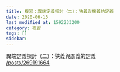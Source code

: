```yaml
---
title: 複習：異端定義探討（二）：狹義與廣義的定義
date: 2020-06-15
last_modified_at: 1592233200
category: 複習
tags: []
sidebar: 
---
```


<p>異端定義探討（二）：狹義與廣義的定義<br/>
<a href="/posts/269191664" target="_blank">/posts/269191664</a></p>
<p> </p>
